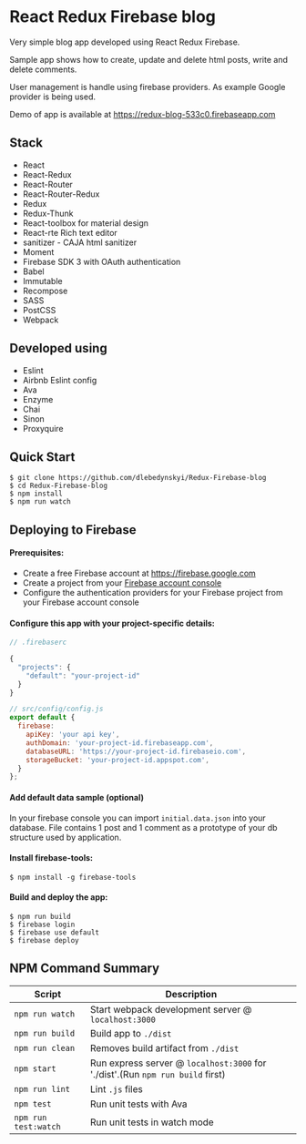 # React Redux Firebase blog

Very simple blog app developed using React Redux Firebase.  

Sample app shows how to create, update and delete html posts, write and delete comments.    

User management is handle using firebase providers. As example Google provider is being used.

Demo of app is available at https://redux-blog-533c0.firebaseapp.com

## Stack

- React
- React-Redux
- React-Router
- React-Router-Redux
- Redux
- Redux-Thunk
- React-toolbox for material design
- React-rte  Rich text editor
- sanitizer - CAJA html sanitizer
- Moment
- Firebase SDK 3 with OAuth authentication
- Babel
- Immutable
- Recompose
- SASS
- PostCSS
- Webpack

## Developed using
- Eslint
- Airbnb Eslint config
- Ava
- Enzyme
- Chai
- Sinon
- Proxyquire

## Quick Start
```shell
$ git clone https://github.com/dlebedynskyi/Redux-Firebase-blog
$ cd Redux-Firebase-blog
$ npm install
$ npm run watch
```

## Deploying to Firebase
#### Prerequisites:
- Create a free Firebase account at https://firebase.google.com
- Create a project from your [Firebase account console](https://console.firebase.google.com)
- Configure the authentication providers for your Firebase project from your Firebase account console

#### Configure this app with your project-specific details:
```javascript
// .firebaserc

{
  "projects": {
    "default": "your-project-id"
  }
}
```
```javascript
// src/config/config.js
export default {
  firebase:
    apiKey: 'your api key',
    authDomain: 'your-project-id.firebaseapp.com',
    databaseURL: 'https://your-project-id.firebaseio.com',
    storageBucket: 'your-project-id.appspot.com',
  }
};
```
#### Add default data sample (optional)
In your firebase console you can import `initial.data.json` into your database. File contains 1 post and 1 comment as a prototype of your db structure used by application.

#### Install firebase-tools:
```shell
$ npm install -g firebase-tools
```

#### Build and deploy the app:
```shell
$ npm run build
$ firebase login
$ firebase use default
$ firebase deploy
```


NPM Command Summary
-------------------

|Script|Description|
|---|---|
|`npm run watch`|Start webpack development server @ `localhost:3000`|
|`npm run build`|Build app to `./dist`|
|`npm run clean`|Removes build artifact from `./dist`|
|`npm start`|Run express server  @ `localhost:3000` for './dist'.(Run `npm run build` first)|
|`npm run lint`|Lint `.js` files|
|`npm test`|Run unit tests with Ava|
|`npm run test:watch`|Run unit tests in watch mode|
